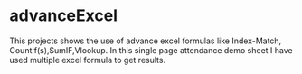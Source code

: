 # advanceExcel
This projects shows the use of advance excel formulas like Index-Match, CountIf(s),SumIF,Vlookup.
In this single page attendance demo sheet I have used multiple excel formula to get results.
